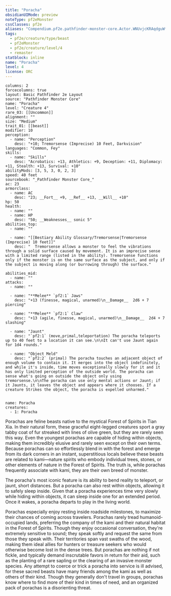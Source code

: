 ```yaml
---
title: "Poracha"
obsidianUIMode: preview
noteType: pf2eMonster
cssClasses: pf2e
aliases: "Compendium.pf2e.pathfinder-monster-core.Actor.WNUvjcKRAqdguWfN" 
tags:
  - pf2e/creature/type/beast
  - pf2eMonster
  - pf2e/creature/level/4
  - remaster
statblock: inline
name: "Poracha"
level: 4
license: ORC
---
```


```statblock
columns: 2
forcecolumns: true
layout: Basic Pathfinder 2e Layout
source: "Pathfinder Monster Core"
name: "Poracha"
level: "Creature 4"
rare_03: [[Uncommon]]
alignment: ""
size: "Medium"
trait_01: [[beast]]
modifier: 10
perception:
  - name: "Perception"
    desc: "+10; Tremorsense (Imprecise) 10 Feet, Darkvision"
languages: "Common, Fey"
skills:
  - name: "Skills"
    desc: "Acrobatics: +13, Athletics: +9, Deception: +11, Diplomacy: +11, Stealth: +13, Survival: +10"
abilityMods: [3, 5, 3, 0, 2, 3]
speed: 40 feet
sourcebook: "_Pathfinder Monster Core_"
ac: 23
armorclass:
  - name: AC
    desc: "23; __Fort__ +9, __Ref__ +13, __Will__ +10"
hp: 50
health:
  - name: ""
  - name: HP
    desc: "50; __Weaknesses__ sonic 5"
abilities_top:
  - name: ""

  - name: "[[Bestiary Ability Glossary/Tremorsense|Tremorsense (Imprecise) 10 feet]]"
    desc: "  Tremorsense allows a monster to feel the vibrations through a solid surface caused by movement. It is an imprecise sense with a limited range (listed in the ability). Tremorsense functions only if the monster is on the same surface as the subject, and only if the subject is moving along (or burrowing through) the surface."

abilities_mid:
  - name: ""
attacks:
  - name: ""

  - name: "**Melee** `pf2:1` Jaws"
    desc: "+13 (finesse, magical, unarmed)\n__Damage__  2d6 + 7 piercing"

  - name: "**Melee** `pf2:1` Claw"
    desc: "+13 (agile, finesse, magical, unarmed)\n__Damage__  2d4 + 7 slashing"

  - name: "Jaunt"
    desc: "`pf2:1` (move,primal,teleportation) The poracha teleports up to 40 feet to a location it can see.\n\nIt can't use Jaunt again for 1d4 rounds."

  - name: "Object Meld"
    desc: "`pf2:2` (primal) The poracha touches an adjacent object of enough volume to contain it. It merges into the object indefinitely, and while it's inside, time moves exceptionally slowly for it and it has only limited perception of the outside world. The poracha can sense what's going on outside the object only using tremorsense.\n\nThe poracha can use only mental actions or Jaunt; if it Jaunts, it leaves the object and appears where it chooses. If a creature Strikes the object, the poracha is expelled unharmed."
 
```

```encounter-table
name: Poracha
creatures:
  - 1: Poracha
```



Porachas are feline beasts native to the mystical Forest of Spirits in Tian Xia. In their natural form, these graceful eight-legged creatures sport a gray tabby coat of fur streaked with lines of olive green, but they are rarely seen this way. Even the youngest porachas are capable of hiding within objects, making them incredibly elusive and rarely seen except on their own terms. Because porachas can so effortlessly blend in with the forest and emerge from its dark corners in an instant, superstitious locals believe these beasts are related to kami—nature spirits who embody individual trees, stones, or other elements of nature in the Forest of Spirits. The truth is, while porachas frequently associate with kami, they are their own breed of monster.

The poracha's most iconic feature is its ability to bend reality to teleport, or jaunt, short distances. But a poracha can also rest within objects, allowing it to safely sleep inside. Given that a poracha experiences time very slowly while hiding within objects, it can sleep inside one for an extended period. Once it wakes, a poracha departs to play in the living world.

Porachas especially enjoy resting inside roadside milestones, to maximize their chances of coming across travelers. Porachas rarely tread humanoid-occupied lands, preferring the company of the kami and their natural habitat in the Forest of Spirits. Though they enjoy occasional conversation, they're extremely sensitive to sound; they speak softly and request the same from those they speak with. Their territories span vast swaths of the wood, making them ideal allies for hunters or treasure seekers who would otherwise become lost in the dense trees. But porachas are nothing if not fickle, and typically demand inscrutable favors in return for their aid, such as the planting of a rare sapling or the clearing of an invasive monster species. Any attempt to coerce or trick a poracha into service is ill advised, for these sacred beasts have many friends among the kami as well as others of their kind. Though they generally don't travel in groups, porachas know where to find more of their kind in times of need, and an organized pack of porachas is a disorienting threat.

